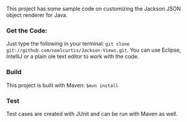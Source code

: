 This project has some sample code on customizing the Jackson JSON object renderer for Java.

### Get the Code:

Just type the following in your terminal: `git clone git://github.com/noelcurtis/Jackson-Views.git`. You can use Eclipse, IntelliJ or a plain ole text editor to work with the code.

### Build

This project is built with Maven: `$mvn install`

### Test

Test cases are created with JUnit and can be run with Maven as well. 